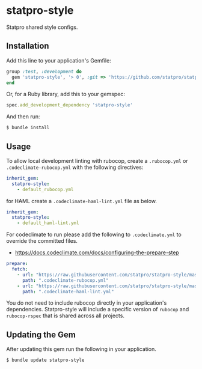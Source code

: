 # statpro-style

Statpro shared style configs.

## Installation

Add this line to your application's Gemfile:

```ruby
group :test, :development do
  gem 'statpro-style', '> 0', :git => 'https://github.com/statpro/statpro-style', :branch => 'master'
end
```

Or, for a Ruby library, add this to your gemspec:

```ruby
spec.add_development_dependency 'statpro-style'
```

And then run:

```bash
$ bundle install
```

## Usage
To allow local development linting with rubocop, create a `.rubocop.yml` or `.codeclimate-rubocop.yml` with the following directives:

```yaml
inherit_gem:
  statpro-style:
    - default_rubocop.yml
```
for HAML create a `.codeclimate-haml-lint.yml` file as below. 
```yaml
inherit_gem:
  statpro-style:
    - default_haml-lint.yml
```

For codeclimate to run please add the following to `.codeclimate.yml` to override the committed files. 
- https://docs.codeclimate.com/docs/configuring-the-prepare-step

```yaml
prepare:
  fetch:
    - url: "https://raw.githubusercontent.com/statpro/statpro-style/master/default_rubocop.yml"
      path: ".codeclimate-rubocop.yml"
    - url: "https://raw.githubusercontent.com/statpro/statpro-style/master/default_haml-lint.yml"
      path: ".codeclimate-haml-lint.yml"
```

You do not need to include rubocop directly in your application's dependencies. Statpro-style will include a specific version of `rubocop` and `rubocop-rspec` that is shared across all projects.

## Updating the Gem

After updating this gem run the following in your application. 
```bash
$ bundle update statpro-style
```
